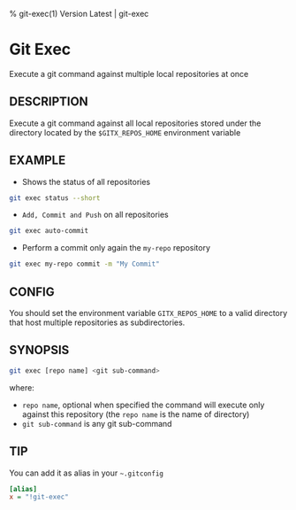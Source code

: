 % git-exec(1) Version Latest | git-exec
# Git Exec

Execute a git command against multiple local repositories at once

## DESCRIPTION

Execute a git command against all local repositories
stored under the directory located by the `$GITX_REPOS_HOME` environment variable

## EXAMPLE

* Shows the status of all repositories

```bash
git exec status --short
```

* `Add, Commit and Push` on all repositories

```bash
git exec auto-commit
```

* Perform a commit only again the `my-repo` repository

```bash
git exec my-repo commit -m "My Commit"
```

## CONFIG

You should set the environment variable `GITX_REPOS_HOME` to a valid directory
that host multiple repositories as subdirectories.

## SYNOPSIS

```bash
git exec [repo name] <git sub-command>
```

where:

* `repo name`, optional when specified the command will execute only against this repository (the `repo name` is the name of directory)
* `git sub-command` is any git sub-command

## TIP

You can add it as alias in your `~.gitconfig`
```ini
[alias]
x = "!git-exec"
```


